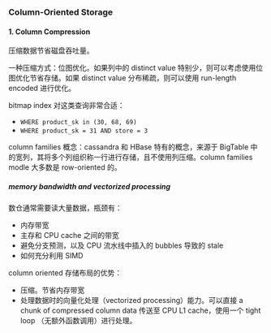 ### Column-Oriented Storage
#### 1. Column Compression
压缩数据节省磁盘吞吐量。

一种压缩方式：位图优化。如果列中的 distinct value 特别少，则可以考虑使用位图优化节省存储。如果 distinct value 分布稀疏，则可以使用 run-length encoded 进行优化。

bitmap index 对这类查询非常合适：
* `WHERE product_sk in (30, 68, 69)`
* `WHERE product_sk = 31 AND store = 3`

column families 概念：cassandra 和 HBase 特有的概念，来源于 BigTable 中的宽列，其将多个列组织称一行进行存储，且不使用列压缩。column families modle 大多数是 row-oriented 的。

##### memory bandwidth and vectorized processing
数仓通常需要读大量数据，瓶颈有：
* 内存带宽
* 主存和 CPU cache 之间的带宽
* 避免分支预测，以及 CPU 流水线中插入的 bubbles 导致的 stale
* 如何充分利用 SIMD

column oriented 存储布局的优势：
* 压缩。节省内存带宽
* 处理数据时的向量化处理（vectorized processing）能力。可以直接 a chunk of compressed column data 传送至 CPU L1 cache，使用一个 tight loop （无额外函数调用）进行处理。